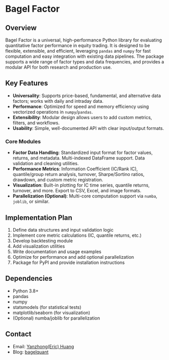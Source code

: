 # Bagel Factor

## Overview

Bagel Factor is a universal, high-performance Python library for evaluating quantitative factor performance in equity trading. It is designed to be flexible, extensible, and efficient, leveraging `pandas` and `numpy` for fast computation and easy integration with existing data pipelines. The package supports a wide range of factor types and data frequencies, and provides a modular API for both research and production use.

## Key Features

- **Universality**: Supports price-based, fundamental, and alternative data factors; works with daily and intraday data.
- **Performance**: Optimized for speed and memory efficiency using vectorized operations in `numpy`/`pandas`.
- **Extensibility**: Modular design allows users to add custom metrics, filters, and workflows.
- **Usability**: Simple, well-documented API with clear input/output formats.

### Core Modules

- **Factor Data Handling**: Standardized input format for factor values, returns, and metadata. Multi-indexed DataFrame support. Data validation and cleaning utilities.
- **Performance Metrics**: Information Coefficient (IC/Rank IC), quantile/group return analysis, turnover, Sharpe/Sortino ratios, drawdown, and custom metric registration.
- **Visualization**: Built-in plotting for IC time series, quantile returns, turnover, and more. Export to CSV, Excel, and image formats.
- **Parallelization (Optional)**: Multi-core computation support via `numba`, `joblib`, or similar.

## Implementation Plan

1. Define data structures and input validation logic
2. Implement core metric calculations (IC, quantile returns, etc.)
3. Develop backtesting module
4. Add visualization utilities
5. Write documentation and usage examples
6. Optimize for performance and add optional parallelization
7. Package for PyPI and provide installation instructions

## Dependencies

- Python 3.8+
- pandas
- numpy
- statsmodels (for statistical tests)
- matplotlib/seaborn (for visualization)
- (Optional) numba/joblib for parallelization

## Contact

- Email: [Yanzhong(Eric) Huang](mailto:eric.yanzhong.huang@gmail.com)
- Blog: [bagelquant](https://bagelquant.com)
